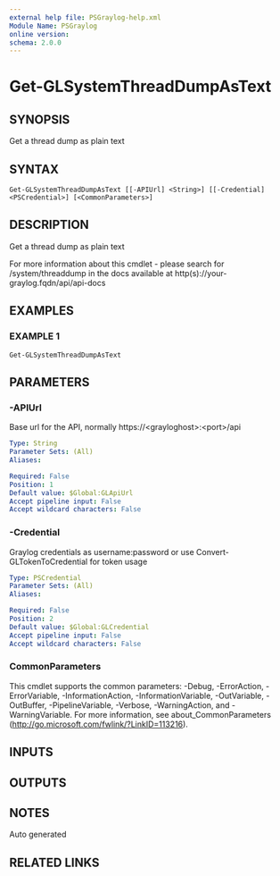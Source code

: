```yaml
---
external help file: PSGraylog-help.xml
Module Name: PSGraylog
online version:
schema: 2.0.0
---
```


# Get-GLSystemThreadDumpAsText

## SYNOPSIS
Get a thread dump as plain text

## SYNTAX

```
Get-GLSystemThreadDumpAsText [[-APIUrl] <String>] [[-Credential] <PSCredential>] [<CommonParameters>]
```

## DESCRIPTION
Get a thread dump as plain text


For more information about this cmdlet - please search for /system/threaddump in the docs available at http(s)://your-graylog.fqdn/api/api-docs

## EXAMPLES

### EXAMPLE 1
```
Get-GLSystemThreadDumpAsText
```

## PARAMETERS

### -APIUrl
Base url for the API, normally https://\<grayloghost\>:\<port\>/api

```yaml
Type: String
Parameter Sets: (All)
Aliases:

Required: False
Position: 1
Default value: $Global:GLApiUrl
Accept pipeline input: False
Accept wildcard characters: False
```

### -Credential
Graylog credentials as username:password or use Convert-GLTokenToCredential for token usage

```yaml
Type: PSCredential
Parameter Sets: (All)
Aliases:

Required: False
Position: 2
Default value: $Global:GLCredential
Accept pipeline input: False
Accept wildcard characters: False
```

### CommonParameters
This cmdlet supports the common parameters: -Debug, -ErrorAction, -ErrorVariable, -InformationAction, -InformationVariable, -OutVariable, -OutBuffer, -PipelineVariable, -Verbose, -WarningAction, and -WarningVariable.
For more information, see about_CommonParameters (http://go.microsoft.com/fwlink/?LinkID=113216).

## INPUTS

## OUTPUTS

## NOTES
Auto generated

## RELATED LINKS
